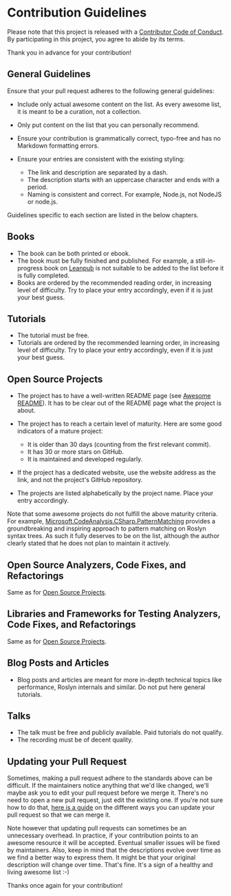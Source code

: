 # Contribution Guidelines

Please note that this project is released with a [Contributor Code of Conduct](code-of-conduct.md). By participating in this project, you agree to abide by its terms.

Thank you in advance for your contribution!

## General Guidelines

Ensure that your pull request adheres to the following general guidelines:

- Include only actual awesome content on the list. As every awesome list, it is meant to be a curation, not a collection.
- Only put content on the list that you can personally recommend.
- Ensure your contribution is grammatically correct, typo-free and has no Markdown formatting errors.
- Ensure your entries are consistent with the existing styling:

    - The link and description are separated by a dash.
    - The description starts with an uppercase character and ends with a period.
    - Naming is consistent and correct. For example, Node.js, not NodeJS or node.js.

Guidelines specific to each section are listed in the below chapters.

## Books

- The book can be both printed or ebook.
- The book must be fully finished and published. For example, a still-in-progress book on [Leanpub](https://leanpub.com) is not suitable to be added to the list before it is fully completed.
- Books are ordered by the recommended reading order, in increasing level of difficulty. Try to place your entry accordingly, even if it is just your best guess.

## Tutorials

- The tutorial must be free.
- Tutorials are ordered by the recommended learning order, in increasing level of difficulty. Try to place your entry accordingly, even if it is just your best guess.

## Open Source Projects

- The project has to have a well-written README page (see [Awesome README](https://github.com/matiassingers/awesome-readme)). It has to be clear out of the README page what the project is about.
- The project has to reach a certain level of maturity. Here are some good indicators of a mature project:

    - It is older than 30 days (counting from the first relevant commit).
    - It has 30 or more stars on GitHub.
    - It is maintained and developed regularly.

- If the project has a dedicated website, use the website address as the link, and not the project's GitHub repository.
- The projects are listed alphabetically by the project name. Place your entry accordingly.

Note that some awesome projects do not fulfill the above maturity criteria. For example, [Microsoft.CodeAnalysis.CSharp.PatternMatching](https://github.com/pvginkel/Microsoft.CodeAnalysis.CSharp.PatternMatching) provides a groundbreaking and inspiring approach to pattern matching on Roslyn syntax trees. As such it fully deserves to be on the list, although the author clearly stated that he does not plan to maintain it actively.

## Open Source Analyzers, Code Fixes, and Refactorings

Same as for [Open Source Projects](#open-source-projects).

## Libraries and Frameworks for Testing Analyzers, Code Fixes, and Refactorings

Same as for [Open Source Projects](#open-source-projects).

## Blog Posts and Articles

- Blog posts and articles are meant for more in-depth technical topics like performance, Roslyn internals and similar. Do not put here general tutorials.

## Talks

- The talk must be free and publicly available. Paid tutorials do not qualify.
- The recording must be of decent quality.

## Updating your Pull Request

Sometimes, making a pull request adhere to the standards above can be difficult. If the maintainers notice anything that we'd like changed, we'll maybe ask you to edit your pull request before we merge it. There's no need to open a new pull request, just edit the existing one. If you're not sure how to do that, [here is a guide](https://github.com/RichardLitt/knowledge/blob/master/github/amending-a-commit-guide.md) on the different ways you can update your pull request so that we can merge it.

Note however that updating pull requests can sometimes be an unnecessary overhead. In practice, if your contribution points to an awesome resource it will be accepted. Eventual smaller issues will be fixed by maintainers. Also, keep in mind that the descriptions evolve over time as we find a better way to express them. It might be that your original description will change over time. That's fine. It's a sign of a healthy and living awesome list :-)

Thanks once again for your contribution!